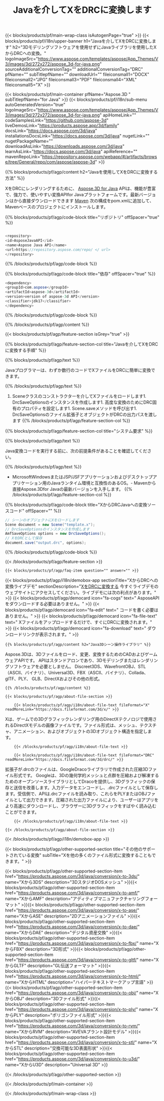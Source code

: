 ﻿---
title: Javaを介してXをDRCに変換します 
url: /ja/java/conversion/x-to-drc/ 
description: X形式からDRCファイルへのサンプルJava変換コード。このサンプルコードを使用して、WebまたはデスクトップJavaベースのアプリケーション内でXをDRCに変換します。
---
{{< blocks/products/pf/main-wrap-class isAutogenPage="true" >}}
{{< blocks/products/pf/i18n/upper-banner h1="Javaを介してXをDRCに変換します" h2="3Dモデリングソフトウェアを使用せずにJavaライブラリを使用したXからDRCへの変換。" logoImageSrc="https://www.aspose.com/templates/aspose/App_Themes/V3/images/3d/272x272/aspose_3d-for-java.png" sourceAdditionalConversionTag="" additionalConversionTag="DRC" pfName="" subTitlepfName="" downloadUrl="" fileiconsmall1="DOCX" fileiconsmall2="JPG" fileiconsmall3="PDF" fileiconsmall4="XML" fileiconsmall5="X" >}}

{{< blocks/products/pf/main-container pfName="Aspose.3D " subTitlepfName="for Java" >}}
{{< blocks/products/pf/i18n/sub-menu autoGeneratedVersion="true" logoImageSrc="https://www.aspose.com/templates/aspose/App_Themes/V3/images/3d/272x272/aspose_3d-for-java.png" apiHomeLink="" codeSamplesLink="https://github.com/aspose-3d" liveDemosLink="https://products.aspose.app/3d/family" docsLink="https://docs.aspose.com/3d/java" installationsDocsLink="https://docs.aspose.com/3d/java" nugetLink="" nugetPackageName="" downloadAsLink="https://downloads.aspose.com/3d/java" learnAsLink="https://docs.aspose.com/3d/java" apiReference="" mavenRepoLink="https://repository.aspose.com/webapp/#/artifacts/browse/tree/General/repo/com/aspose/aspose-3d" >}}

{{% blocks/products/pf/agp/content h2="Javaを使用してXをDRCに変換する方法" %}}

 XをDRCにレンダリングするために、
 [Aspose.3D for Java](https://products.aspose.com/3d/java) 
 APIは、機能が豊富で、強力で、使いやすい変換APIfor Javaプラットフォームです。最新バージョンはから直接ダウンロードできます
 [Maven](https://repository.aspose.com/webapp/#/artifacts/browse/tree/General/repo/com/aspose/aspose-3d) 
 次の構成をpom.xmlに追加して、Mavenベースのプロジェクトにインストールします。

{{% blocks/products/pf/agp/code-block title="リポジトリ" offSpacer="true" %}}

```cs

<repository>
<id>AsposeJavaAPI</id>
<name>Aspose Java API</name>
<url>https://repository.aspose.com/repo/ </ url>
</repository>


```

{{% /blocks/products/pf/agp/code-block %}}

{{% blocks/products/pf/agp/code-block title="依存" offSpacer="true" %}}

```cs
<dependency>
<groupId>com.aspose</groupId>
<artifactId>aspose-3d</artifactId>
<version>version of aspose-3d API</version>
<classifier>jdk17</classifier>
</dependency>


```

{{% /blocks/products/pf/agp/code-block %}}

{{% /blocks/products/pf/agp/content %}}

{{< blocks/products/pf/agp/feature-section isGrey="true" >}}

{{% blocks/products/pf/agp/feature-section-col title="Javaを介してXをDRCに変換する手順" %}}

{{% blocks/products/pf/agp/text %}}

 Javaプログラマーは、わずか数行のコードでXファイルをDRCに簡単に変換できます。

{{% /blocks/products/pf/agp/text %}}

1. Sceneクラスのコンストラクターを介してXファイルをロードします1. DrcSaveOptionsのインスタンスを作成します1. 高度な変換のためにDRC固有のプロパティを設定します1. Scene.saveメソッドを呼び出す1. DrcSaveOptionsのファイル拡張子とオブジェクトがDRCの出力パスを渡します
{{% /blocks/products/pf/agp/feature-section-col %}}

{{% blocks/products/pf/agp/feature-section-col title="システム要求" %}}

{{% blocks/products/pf/agp/text %}}

 Java変換コードを実行する前に、次の前提条件があることを確認してください。

{{% /blocks/products/pf/agp/text %}}

- MicrosoftWindowsまたはJSP/JSFアプリケーションおよびデスクトップアプリケーション用のJavaランタイム環境と互換性のあるOS。- Mavenから直接Aspose.3Dfor Javaの最新バージョンを入手します。
{{% /blocks/products/pf/agp/feature-section-col %}}

{{% blocks/products/pf/agp/code-block title="XからDRCJavaへの変換ソースコード" offSpacer="" %}}

```cs
// シーンのオブジェクトにXをロードします 
Scene document = new Scene("template.x");
// DrcSaveOptionsのインスタンスを作成します 
AmfSaveOptions options = new DrcSaveOptions();
// XをDRCとして保存 
document.save("output.drc", options);   


```

{{% /blocks/products/pf/agp/code-block %}}

{{< /blocks/products/pf/agp/feature-section >}}

    {{< blocks/products/pf/agp/faq-item question="" answer="" >}}
 

<!-- aboutfile Starts -->

{{< blocks/products/pf/agp/i18n/demobox-app sectionTitle="XからDRCへの変換ライブデモ" sectionDescription="[XをDRCに変換する](https://products.aspose.app/3d/conversion/x-to-drc) 今すぐライブデモのウェブサイトにアクセスしてください。ライブデモには次の利点があります。" >}}
        {{< blocks/products/pf/agp/democard icon="fa-cogs" text=" AsposeAPIをダウンロードする必要はありません。" >}}
        {{< blocks/products/pf/agp/democard icon="fa-edit" text=" コードを書く必要はありません。" >}}
        {{< blocks/products/pf/agp/democard icon="fa-file-text" text=" Xファイルをアップロードするだけで、すぐにDRCに変換されます。" >}}
        {{< blocks/products/pf/agp/democard icon="fa-download" text=" ダウンロードリンクが表示されます。" >}}

    {{% blocks/products/pf/agp/content h2="Java3Dシーン操作ライブラリ" %}}

 Aspose.3Dは、3Dファイルをロード、変更、変換するためのCADおよびゲームウェアAPIです。 APIはスタンドアロンであり、3Dモデリングまたはレンダリングソフトウェアを必要としません。 Discreet3DS、WavefrontOBJ、STL（ASCII、バイナリ）、Universal3D、FBX（ASCII、バイナリ）、Collada、glTF、PLY、 GLB、DirectXおよびその他の形式。 



    {{% /blocks/products/pf/agp/content %}}

    {{< blocks/products/pf/agp/about-file-section >}}

        {{< blocks/products/pf/agp/i18n/about-file-text fileFormat="X" readMoreLink="https://docs.fileformat.com/3d/x/" >}}

Xは、ゲームでの3Dグラフィックレンダリング用のDirectXテクノロジで使用されるDirectXモデルの画像ファイルです。ファイル形式は、メッシュ、テクスチャ、アニメーション、およびオブジェクトの3Dオブジェクト構造を指定します。

        {{< /blocks/products/pf/agp/i18n/about-file-text >}}

        {{< blocks/products/pf/agp/i18n/about-file-text fileFormat="DRC" readMoreLink="https://docs.fileformat.com/3d/drc/" >}}

拡張子が.drcのファイルは、GoogleDracoライブラリで作成された圧縮3Dファイル形式です。 Googleは、3Dの幾何学的メッシュと点群を圧縮および解凍するためのオープンソースライブラリとしてDracoを提供し、3Dグラフィックの保存と送信を改善します。入力データをエンコードし、.drcファイルとして保存します。受信側で、APIは.drcファイルを読み取り、これらをPLYまたはOBJファイルとして出力できます。圧縮された出力ファイルにより、ユーザーはアプリをより高速にダウンロードし、ブラウザーに3Dグラフィックをすばやく読み込むことができます。

        {{< /blocks/products/pf/agp/i18n/about-file-text >}}

    {{< /blocks/products/pf/agp/about-file-section >}}

{{< /blocks/products/pf/agp/i18n/demobox-app >}}

<!-- aboutfile Ends -->

{{< blocks/products/pf/agp/other-supported-section title="その他のサポートされている変換" subTitle="Xを他の多くのファイル形式に変換することもできます。" >}}

{{< blocks/products/pf/agp/other-supported-section-item href="https://products.aspose.com/3d/java/conversion/x-to-3ds/" name="Xから3DS" description="3DスタジオDOSメッシュ" >}}{{< blocks/products/pf/agp/other-supported-section-item href="https://products.aspose.com/3d/java/conversion/x-to-amf/" name="XからAMF" description="アディティブマニュファクチャリングフォーマット" >}}{{< blocks/products/pf/agp/other-supported-section-item href="https://products.aspose.com/3d/java/conversion/x-to-ase/" name="XからASE" description="2Dアニメーションファイル" >}}{{< blocks/products/pf/agp/other-supported-section-item href="https://products.aspose.com/3d/java/conversion/x-to-dae/" name="XからDAE" description="デジタル資産交換" >}}{{< blocks/products/pf/agp/other-supported-section-item href="https://products.aspose.com/3d/java/conversion/x-to-fbx/" name="XからFBX" description="3D形式" >}}{{< blocks/products/pf/agp/other-supported-section-item href="https://products.aspose.com/3d/java/conversion/x-to-gltf/" name="XからGLTF" description="GL伝送フォーマット" >}}{{< blocks/products/pf/agp/other-supported-section-item href="https://products.aspose.com/3d/java/conversion/x-to-html/" name="XからHTML" description="ハイパーテキストマークアップ言語" >}}{{< blocks/products/pf/agp/other-supported-section-item href="https://products.aspose.com/3d/java/conversion/x-to-obj/" name="XからOBJ" description="3Dファイル形式" >}}{{< blocks/products/pf/agp/other-supported-section-item href="https://products.aspose.com/3d/java/conversion/x-to-ply/" name="XからPLY" description="ポリゴンファイル形式" >}}{{< blocks/products/pf/agp/other-supported-section-item href="https://products.aspose.com/3d/java/conversion/x-to-rvm/" name="XからRVM" description="AVEVAプラント設計モデル" >}}{{< blocks/products/pf/agp/other-supported-section-item href="https://products.aspose.com/3d/java/conversion/x-to-stl/" name="XからSTL" description="交換可能な3D表面形状" >}}{{< blocks/products/pf/agp/other-supported-section-item href="https://products.aspose.com/3d/java/conversion/x-to-u3d/" name="XからU3D" description="Universal 3D" >}}

{{< /blocks/products/pf/agp/other-supported-section >}}

{{< /blocks/products/pf/main-container >}}
    
{{< /blocks/products/pf/main-wrap-class >}}